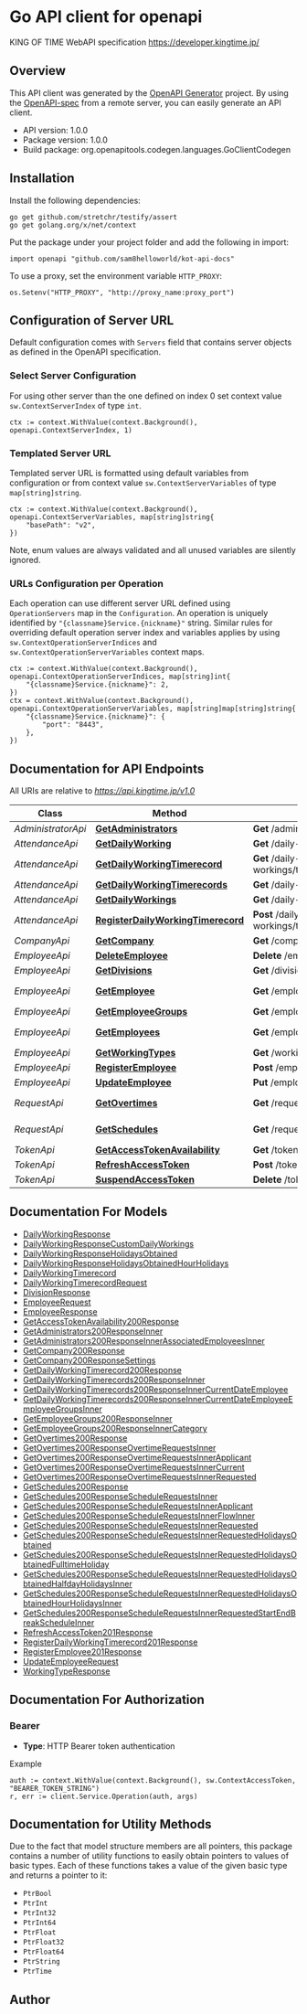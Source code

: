 # Go API client for openapi

KING OF TIME WebAPI specification https://developer.kingtime.jp/

## Overview
This API client was generated by the [OpenAPI Generator](https://openapi-generator.tech) project.  By using the [OpenAPI-spec](https://www.openapis.org/) from a remote server, you can easily generate an API client.

- API version: 1.0.0
- Package version: 1.0.0
- Build package: org.openapitools.codegen.languages.GoClientCodegen

## Installation

Install the following dependencies:

```shell
go get github.com/stretchr/testify/assert
go get golang.org/x/net/context
```

Put the package under your project folder and add the following in import:

```golang
import openapi "github.com/sam8helloworld/kot-api-docs"
```

To use a proxy, set the environment variable `HTTP_PROXY`:

```golang
os.Setenv("HTTP_PROXY", "http://proxy_name:proxy_port")
```

## Configuration of Server URL

Default configuration comes with `Servers` field that contains server objects as defined in the OpenAPI specification.

### Select Server Configuration

For using other server than the one defined on index 0 set context value `sw.ContextServerIndex` of type `int`.

```golang
ctx := context.WithValue(context.Background(), openapi.ContextServerIndex, 1)
```

### Templated Server URL

Templated server URL is formatted using default variables from configuration or from context value `sw.ContextServerVariables` of type `map[string]string`.

```golang
ctx := context.WithValue(context.Background(), openapi.ContextServerVariables, map[string]string{
	"basePath": "v2",
})
```

Note, enum values are always validated and all unused variables are silently ignored.

### URLs Configuration per Operation

Each operation can use different server URL defined using `OperationServers` map in the `Configuration`.
An operation is uniquely identified by `"{classname}Service.{nickname}"` string.
Similar rules for overriding default operation server index and variables applies by using `sw.ContextOperationServerIndices` and `sw.ContextOperationServerVariables` context maps.

```golang
ctx := context.WithValue(context.Background(), openapi.ContextOperationServerIndices, map[string]int{
	"{classname}Service.{nickname}": 2,
})
ctx = context.WithValue(context.Background(), openapi.ContextOperationServerVariables, map[string]map[string]string{
	"{classname}Service.{nickname}": {
		"port": "8443",
	},
})
```

## Documentation for API Endpoints

All URIs are relative to *https://api.kingtime.jp/v1.0*

Class | Method | HTTP request | Description
------------ | ------------- | ------------- | -------------
*AdministratorApi* | [**GetAdministrators**](docs/AdministratorApi.md#getadministrators) | **Get** /administrators | /administrators{?additionalFields}
*AttendanceApi* | [**GetDailyWorking**](docs/AttendanceApi.md#getdailyworking) | **Get** /daily-workings/{date} | 
*AttendanceApi* | [**GetDailyWorkingTimerecord**](docs/AttendanceApi.md#getdailyworkingtimerecord) | **Get** /daily-workings/timerecord/{date} | /daily-workings/timerecord/{date}{?division,ondivision,additionalFields}
*AttendanceApi* | [**GetDailyWorkingTimerecords**](docs/AttendanceApi.md#getdailyworkingtimerecords) | **Get** /daily-workings/timerecord/ | 
*AttendanceApi* | [**GetDailyWorkings**](docs/AttendanceApi.md#getdailyworkings) | **Get** /daily-workings | 
*AttendanceApi* | [**RegisterDailyWorkingTimerecord**](docs/AttendanceApi.md#registerdailyworkingtimerecord) | **Post** /daily-workings/timerecord/{employeeKey} | 
*CompanyApi* | [**GetCompany**](docs/CompanyApi.md#getcompany) | **Get** /company | 
*EmployeeApi* | [**DeleteEmployee**](docs/EmployeeApi.md#deleteemployee) | **Delete** /employees/{employeeKey} | /employees/{employeeKey}
*EmployeeApi* | [**GetDivisions**](docs/EmployeeApi.md#getdivisions) | **Get** /divisions | 
*EmployeeApi* | [**GetEmployee**](docs/EmployeeApi.md#getemployee) | **Get** /employees/{employeeCode} | /employees/{employeeCode}{?date,includeResigner,additionalFields}
*EmployeeApi* | [**GetEmployeeGroups**](docs/EmployeeApi.md#getemployeegroups) | **Get** /employee-groups | 
*EmployeeApi* | [**GetEmployees**](docs/EmployeeApi.md#getemployees) | **Get** /employees | /employees{?date,division,includeResigner,additionalFields}
*EmployeeApi* | [**GetWorkingTypes**](docs/EmployeeApi.md#getworkingtypes) | **Get** /working-types | 
*EmployeeApi* | [**RegisterEmployee**](docs/EmployeeApi.md#registeremployee) | **Post** /employees | 
*EmployeeApi* | [**UpdateEmployee**](docs/EmployeeApi.md#updateemployee) | **Put** /employees/{employeeKey} | /employees/{employeeKey}{?updateDate}
*RequestApi* | [**GetOvertimes**](docs/RequestApi.md#getovertimes) | **Get** /requests/overtimes/{date} | /requests/overtimes/{date}{?administratorKey,additionalFields}
*RequestApi* | [**GetSchedules**](docs/RequestApi.md#getschedules) | **Get** /requests/schedules/{date} | /requests/schedules/{date}{?administratorKey,additionalFields}
*TokenApi* | [**GetAccessTokenAvailability**](docs/TokenApi.md#getaccesstokenavailability) | **Get** /tokens/{token}/available | 
*TokenApi* | [**RefreshAccessToken**](docs/TokenApi.md#refreshaccesstoken) | **Post** /tokens/{token} | 
*TokenApi* | [**SuspendAccessToken**](docs/TokenApi.md#suspendaccesstoken) | **Delete** /tokens/{token} | 


## Documentation For Models

 - [DailyWorkingResponse](docs/DailyWorkingResponse.md)
 - [DailyWorkingResponseCustomDailyWorkings](docs/DailyWorkingResponseCustomDailyWorkings.md)
 - [DailyWorkingResponseHolidaysObtained](docs/DailyWorkingResponseHolidaysObtained.md)
 - [DailyWorkingResponseHolidaysObtainedHourHolidays](docs/DailyWorkingResponseHolidaysObtainedHourHolidays.md)
 - [DailyWorkingTimerecord](docs/DailyWorkingTimerecord.md)
 - [DailyWorkingTimerecordRequest](docs/DailyWorkingTimerecordRequest.md)
 - [DivisionResponse](docs/DivisionResponse.md)
 - [EmployeeRequest](docs/EmployeeRequest.md)
 - [EmployeeResponse](docs/EmployeeResponse.md)
 - [GetAccessTokenAvailability200Response](docs/GetAccessTokenAvailability200Response.md)
 - [GetAdministrators200ResponseInner](docs/GetAdministrators200ResponseInner.md)
 - [GetAdministrators200ResponseInnerAssociatedEmployeesInner](docs/GetAdministrators200ResponseInnerAssociatedEmployeesInner.md)
 - [GetCompany200Response](docs/GetCompany200Response.md)
 - [GetCompany200ResponseSettings](docs/GetCompany200ResponseSettings.md)
 - [GetDailyWorkingTimerecord200Response](docs/GetDailyWorkingTimerecord200Response.md)
 - [GetDailyWorkingTimerecords200ResponseInner](docs/GetDailyWorkingTimerecords200ResponseInner.md)
 - [GetDailyWorkingTimerecords200ResponseInnerCurrentDateEmployee](docs/GetDailyWorkingTimerecords200ResponseInnerCurrentDateEmployee.md)
 - [GetDailyWorkingTimerecords200ResponseInnerCurrentDateEmployeeEmployeeGroupsInner](docs/GetDailyWorkingTimerecords200ResponseInnerCurrentDateEmployeeEmployeeGroupsInner.md)
 - [GetEmployeeGroups200ResponseInner](docs/GetEmployeeGroups200ResponseInner.md)
 - [GetEmployeeGroups200ResponseInnerCategory](docs/GetEmployeeGroups200ResponseInnerCategory.md)
 - [GetOvertimes200Response](docs/GetOvertimes200Response.md)
 - [GetOvertimes200ResponseOvertimeRequestsInner](docs/GetOvertimes200ResponseOvertimeRequestsInner.md)
 - [GetOvertimes200ResponseOvertimeRequestsInnerApplicant](docs/GetOvertimes200ResponseOvertimeRequestsInnerApplicant.md)
 - [GetOvertimes200ResponseOvertimeRequestsInnerCurrent](docs/GetOvertimes200ResponseOvertimeRequestsInnerCurrent.md)
 - [GetOvertimes200ResponseOvertimeRequestsInnerRequested](docs/GetOvertimes200ResponseOvertimeRequestsInnerRequested.md)
 - [GetSchedules200Response](docs/GetSchedules200Response.md)
 - [GetSchedules200ResponseScheduleRequestsInner](docs/GetSchedules200ResponseScheduleRequestsInner.md)
 - [GetSchedules200ResponseScheduleRequestsInnerApplicant](docs/GetSchedules200ResponseScheduleRequestsInnerApplicant.md)
 - [GetSchedules200ResponseScheduleRequestsInnerFlowInner](docs/GetSchedules200ResponseScheduleRequestsInnerFlowInner.md)
 - [GetSchedules200ResponseScheduleRequestsInnerRequested](docs/GetSchedules200ResponseScheduleRequestsInnerRequested.md)
 - [GetSchedules200ResponseScheduleRequestsInnerRequestedHolidaysObtained](docs/GetSchedules200ResponseScheduleRequestsInnerRequestedHolidaysObtained.md)
 - [GetSchedules200ResponseScheduleRequestsInnerRequestedHolidaysObtainedFulltimeHoliday](docs/GetSchedules200ResponseScheduleRequestsInnerRequestedHolidaysObtainedFulltimeHoliday.md)
 - [GetSchedules200ResponseScheduleRequestsInnerRequestedHolidaysObtainedHalfdayHolidaysInner](docs/GetSchedules200ResponseScheduleRequestsInnerRequestedHolidaysObtainedHalfdayHolidaysInner.md)
 - [GetSchedules200ResponseScheduleRequestsInnerRequestedHolidaysObtainedHourHolidaysInner](docs/GetSchedules200ResponseScheduleRequestsInnerRequestedHolidaysObtainedHourHolidaysInner.md)
 - [GetSchedules200ResponseScheduleRequestsInnerRequestedStartEndBreakScheduleInner](docs/GetSchedules200ResponseScheduleRequestsInnerRequestedStartEndBreakScheduleInner.md)
 - [RefreshAccessToken201Response](docs/RefreshAccessToken201Response.md)
 - [RegisterDailyWorkingTimerecord201Response](docs/RegisterDailyWorkingTimerecord201Response.md)
 - [RegisterEmployee201Response](docs/RegisterEmployee201Response.md)
 - [UpdateEmployeeRequest](docs/UpdateEmployeeRequest.md)
 - [WorkingTypeResponse](docs/WorkingTypeResponse.md)


## Documentation For Authorization



### Bearer

- **Type**: HTTP Bearer token authentication

Example

```golang
auth := context.WithValue(context.Background(), sw.ContextAccessToken, "BEARER_TOKEN_STRING")
r, err := client.Service.Operation(auth, args)
```


## Documentation for Utility Methods

Due to the fact that model structure members are all pointers, this package contains
a number of utility functions to easily obtain pointers to values of basic types.
Each of these functions takes a value of the given basic type and returns a pointer to it:

* `PtrBool`
* `PtrInt`
* `PtrInt32`
* `PtrInt64`
* `PtrFloat`
* `PtrFloat32`
* `PtrFloat64`
* `PtrString`
* `PtrTime`

## Author



